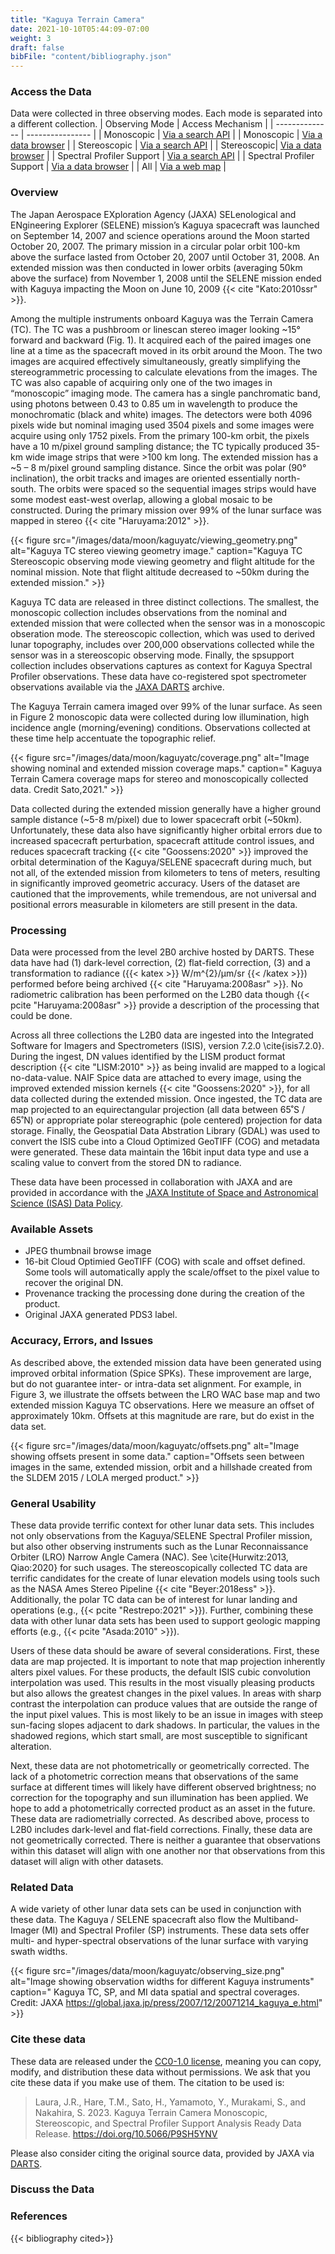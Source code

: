 ```yaml
---
title: "Kaguya Terrain Camera"
date: 2021-10-10T05:44:09-07:00
weight: 3
draft: false
bibFile: "content/bibliography.json"
---
```


### Access the Data
Data were collected in three observing modes. Each mode is separated into a different collection.
| Observing Mode | Access Mechanism |
| -------------- | ---------------- |
| Monoscopic | [Via a search API](https://stac.astrogeology.usgs.gov/api/collections/kaguya_terrain_camera_monoscopic_uncontrolled_observations/) |
| Monoscopic | [Via a data browser](https://stac.astrogeology.usgs.gov/browser-dev/#/api/collections/kaguya_terrain_camera_monoscopic_uncontrolled_observations) |
| Stereoscopic | [Via a search API](https://stac.astrogeology.usgs.gov/api/collections/kaguya_terrain_camera_stereoscopic_uncontrolled_observations/) |
| Stereoscopic| [Via a data browser](https://stac.astrogeology.usgs.gov/browser-dev/#/api/collections/kaguya_terrain_camera_stereoscopic_uncontrolled_observations) |
| Spectral Profiler Support | [Via a search API](https://stac.astrogeology.usgs.gov/api/collections/kaguya_terrain_camera_spsupport_uncontrolled_observations/) |
| Spectral Profiler Support | [Via a data browser](https://stac.astrogeology.usgs.gov/browser-dev/#/api/collections/kaguya_terrain_camera_spsupport_uncontrolled_observations) |
| All | [Via a web map](https://stac.astrogeology.usgs.gov/geostac/) |

### Overview
The Japan Aerospace EXploration Agency (JAXA) SELenological and ENgineering Explorer (SELENE) mission’s Kaguya spacecraft was launched on September 14, 2007 and science operations around the Moon started October 20, 2007. The primary mission in a circular polar orbit 100-km above the surface lasted from October 20, 2007 until October 31, 2008. An extended mission was then conducted in lower orbits (averaging 50km above the surface) from November 1, 2008 until the SELENE mission ended with Kaguya impacting the Moon on June 10, 2009 {{< cite "Kato:2010ssr" >}}.

Among the multiple instruments onboard Kaguya was the Terrain Camera (TC). The TC was a pushbroom or linescan stereo imager looking ~15° forward and backward (Fig. 1). It acquired each of the paired images one line at a time as the spacecraft moved in its orbit around the Moon. The two images are acquired effectively simultaneously, greatly simplifying the stereogrammetric processing to calculate elevations from the images. The TC was also capable of acquiring only one of the two images in “monoscopic” imaging mode. The camera has a single panchromatic band, using photons between 0.43 to 0.85 um in wavelength to produce the monochromatic (black and white) images. The detectors were both 4096 pixels wide but nominal imaging used 3504 pixels and some images were acquire using only 1752 pixels. From the primary 100-km orbit, the pixels have a 10 m/pixel ground sampling distance; the TC typically produced 35-km wide image strips that were >100 km long. The extended mission has a ~5 – 8 m/pixel ground sampling distance. Since the orbit was polar (90° inclination), the orbit tracks and images are oriented essentially north-south. The orbits were spaced so the sequential images strips would have some modest east-west overlap, allowing a global mosaic to be constructed. During the primary mission over 99% of the lunar surface was mapped in stereo {{< cite "Haruyama:2012" >}}.

{{< figure src="/images/data/moon/kaguyatc/viewing_geometry.png" alt="Kaguya TC stereo viewing geometry image." caption="Kaguya TC Stereoscopic observing mode viewing geometry and flight altitude for the nominal mission. Note that flight altitude decreased to ~50km during the extended mission." >}}

Kaguya TC data are released in three distinct collections. The smallest, the monoscopic collection includes observations from the nominal and extended mission that were collected when the sensor was in a monoscopic obseration mode. The stereoscopic collection, which was used to derived lunar topography, includes over 200,000 observations collected while the sensor was in a stereoscopic observing mode. Finally, the spsupport collection includes observations captures as context for Kaguya Spectral Profiler observations. These data have co-registered spot spectrometer observations available via the [JAXA DARTS]( https://darts.isas.jaxa.jp/planet/project/selene/data.html) archive.

The Kaguya Terrain camera imaged over 99% of the lunar surface. As seen in Figure 2 monoscopic data were collected during low illumination, high incidence angle (morning/evening) conditions. Observations collected at these time help accentuate the topographic relief. 

{{< figure src="/images/data/moon/kaguyatc/coverage.png" alt="Image showing nominal and extended mission coverage maps." caption=" Kaguya Terrain Camera coverage maps for stereo and monoscopically collected data. Credit Sato,2021." >}}

Data collected during the extended mission generally have a higher ground sample distance (~5-8 m/pixel) due to lower spacecraft orbit (~50km). Unfortunately, these data also have significantly higher orbital errors due to increased spacecraft perturbation, spacecraft attitude control issues, and reduces spacecraft tracking {{< cite "Goossens:2020" >}} improved the orbital determination of the Kaguya/SELENE spacecraft during much, but not all, of the extended mission from kilometers to tens of meters, resulting in significantly improved geometric accuracy. Users of the dataset are cautioned that the improvements, while tremendous, are not universal and positional errors measurable in kilometers are still present in the data.
### Processing
Data were processed from the level 2B0 archive hosted by DARTS. These data have had (1) dark-level correction, (2) flat-field correction, (3) and a transformation to radiance ({{< katex >}} W/m^{2}/μm/sr  {{< /katex >}}) performed before being archived {{< cite "Haruyama:2008asr" >}}. No radiometric calibration has been performed on the L2B0 data though {{< pcite "Haruyama:2008asr" >}} provide a description of the processing that could be done.

Across all three collections the L2B0 data are ingested into the Integrated Software for Imagers and Spectrometers (ISIS), version 7.2.0 \cite{isis7.2.0}. During the ingest, DN values identified by the LISM product format description {{< cite "LISM:2010" >}} as being invalid are mapped to a logical no-data-value. NAIF Spice data are attached to every image, using the improved extended mission kernels {{< cite "Goossens:2020" >}}, for all data collected during the extended mission. Once ingested, the TC data are map projected to an equirectangular projection (all data between 65˚S / 65˚N) or appropriate polar stereographic (pole centered) projection for data storage. Finally, the Geospatial Data Abstration Library (GDAL) was used to convert the ISIS cube into a Cloud Optimized GeoTIFF (COG) and metadata were generated. These data maintain the 16bit input data type and use a scaling value to convert from the stored DN to radiance.

These data have been processed in collaboration with JAXA and are provided in accordance with the [JAXA Institute of Space and Astronomical Science (ISAS) Data Policy](https://www.isas.jaxa.jp/en/researchers/data-policy/).

### Available Assets
- JPEG thumbnail browse image
- 16-bit Cloud Optimied GeoTIFF (COG) with scale and offset defined. Some tools will automatically apply the scale/offset to the pixel value to recover the original DN.
- Provenance tracking the processing done during the creation of the product.
- Original JAXA generated PDS3 label.
### Accuracy, Errors, and Issues
As described above, the extended mission data have been generated using improved orbital information (Spice SPKs). These improvement are large, but do not guarantee inter- or intra-data set alignment. For example, in Figure 3, we illustrate the offsets between the LRO WAC base map and two extended mission Kaguya TC observations. Here we measure an offset of approximately 10km. Offsets at this magnitude are rare, but do exist in the data set.

{{< figure src="/images/data/moon/kaguyatc/offsets.png" alt="Image showing offsets present in some data." caption="Offsets seen between images in the same, extended mission, orbit and a hillshade created from the SLDEM 2015 / LOLA merged product." >}}

### General Usability
These data provide terrific context for other lunar data sets. This includes not only observations from the Kaguya/SELENE Spectral Profiler mission, but also other observing instruments such as the Lunar Reconnaissance Orbiter (LRO) Narrow Angle Camera (NAC). See \cite{Hurwitz:2013, Qiao:2020} for such usages. The stereoscopically collected TC data are terrific candidates for the create of lunar elevation models using tools such as the NASA Ames Stereo Pipeline {{< cite "Beyer:2018ess" >}}. Additionally, the polar TC data can be of interest for lunar landing and operations (e.g., {{< pcite "Restrepo:2021" >}}). Further, combining these data with other lunar data sets has been used to support geologic mapping efforts (e.g.,  {{< pcite "Asada:2010" >}}).

Users of these data should be aware of several considerations. First, these data are map projected. It is important to note that map projection inherently alters pixel values. For these products, the default ISIS cubic convolution interpolation was used. This results in the most visually pleasing products but also allows the greatest changes in the pixel values. In areas with sharp contrast the interpolation can produce values that are outside the range of the input pixel values. This is most likely to be an issue in images with steep sun-facing slopes adjacent to dark shadows. In particular, the values in the shadowed regions, which start small, are most susceptible to significant alteration. 

Next, these data are not photometrically or geometrically corrected. The lack of a photometric correction means that observations of the same surface at different times will likely have different observed brightness; no correction for the topography and sun illumination has been applied. We hope to add a photometrically corrected product as an asset in the future. These data are radiometrially corrected. As described above, process to L2B0 includes dark-level and flat-field corrections. Finally, these data are not geometrically corrected. There is neither a guarantee that observations within this dataset will align with one another nor that observations from this dataset will align with other datasets. 

### Related Data

 A wide variety of other lunar data sets can be used in conjunction with these data. The Kaguya / SELENE spacecraft also flow the Multiband-Imager (MI) and Spectral Profiler (SP) instruments. These data sets offer multi- and hyper-spectral observations of the lunar surface with varying swath widths.

 {{< figure src="/images/data/moon/kaguyatc/observing_size.png" alt="Image showing observation widths for different Kaguya instruments" caption=" Kaguya TC, SP, and MI data spatial and spectral coverages. Credit: JAXA https://global.jaxa.jp/press/2007/12/20071214_kaguya_e.html" >}}

### Cite these data
These data are released under the [CC0-1.0 license](https://creativecommons.org/publicdomain/zero/1.0/), meaning you can copy, modify, and distribution these data without permissions. We ask that you cite these data if you make use of them. The citation to be used is:

> Laura, J.R., Hare, T.M., Sato, H., Yamamoto, Y., Murakami, S., and Nakahira, S. 2023. Kaguya Terrain Camera Monoscopic, Stereoscopic, and Spectral Profiler Support Analysis Ready Data Release. https://doi.org/10.5066/P9SH5YNV

Please also consider citing the original source data, provided by JAXA via [DARTS](https://darts.isas.jaxa.jp).

 ### Discuss the Data
<meta property="og:title">
<script src="https://giscus.app/client.js"
        data-repo="DOI-USGS/planetary-ard"
        data-repo-id="R_kgDOJXSw8g"
        data-category="General"
        data-category-id="DIC_kwDOJXSw8s4CVzn1"
        data-mapping="og:title"
        data-strict="0"
        data-reactions-enabled="1"
        data-emit-metadata="0"
        data-input-position="bottom"
        data-theme="light"
        data-lang="en"
        data-loading="lazy"
        crossorigin="anonymous"
        async>
</script>

### References
{{< bibliography cited>}}